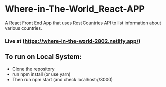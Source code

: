 # Where-in-The-World_React-APP

A React Front End App that uses Rest Countries API to list information about various countries.

### Live at (https://where-in-the-world-2802.netlify.app/)

## To run on Local System:
* Clone the repository
* run npm install (or use yarn)
* Then run npm start (and check localhost://3000)
